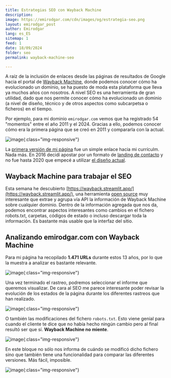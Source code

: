 ```yaml
---
title: Estrategias SEO con Wayback Machine
description: 
image: https://emirodgar.com/cdn/images/og/estrategia-seo.png
layout: emirodgar_post
author: Emirodgar
lang: es_ES
sitemap: 1
feed: 1
date: 18/09/2024
folder: seo
permalink: wayback-machine-seo

--- 
```


A raíz de la inclusión de enlaces desde las páginas de resultados de Google hacia el portal de [Wayback Machine](https://web.archive.org/), donde podemos conocer cómo ha evolucionado un dominio, se ha puesto de moda esta plataforma que lleva ya muchos años con nosotros. A nivel SEO es una herramienta de gran utilidad, dado que nos permite conocer cómo ha evolucionado un dominio (a nivel de diseño, técnico y de otros aspectos como subcarpetsa o ficheros) en el tiempo.

Por ejemplo, para mi dominio `emirodgar.com` vemos que ha registrado 54 "momentos" entre el año 2011 y el 2024. Gracias a ello, podemos conocer cómo era la primera página que se creó en 2011 y compararla con la actual.

![image](https://github.com/user-attachments/assets/8baf384d-41b1-4efb-81b8-6eb03f7c1b88){:class="img-responsive"}

La [primera versión de mi página](https://web.archive.org/web/20130531181152/http://emirodgar.com/) fue un simple enlace hacia mi currículm. Nada más. En 2016 decidí apostar por un formato de [landing de contacto](https://web.archive.org/web/20161018083832/http://emirodgar.com/) y no fue hasta 2020 que empecé a utilizar [el diseño actual](https://web.archive.org/web/20201230103713/http://emirodgar.com/). 

## Wayback Machine para trabajar el SEO

Esta semana he descubierto [https://wayback.streamlit.app/](https://wayback.streamlit.app/), una herramienta [open source](https://leefoot.co.uk/portfolio/wayback-machine-url-fetcher-and-analyser/) muy interesante que extrae y agrupa vía API la información de Wayback Machine sobre cualquier dominio. Dentro de la información agregada que nos da, podemos encontrar aspectos interesantes como cambios en el fichero robots.txt, carpetas, códigos de estado o incluso descargar toda la información. Es bastante más usable que la interfaz del sitio.

## Analizando emirodgar.com con Wayback Machine

Para mi página ha recopilado **1.471 URLs** durante estos 13 años, por lo que la muestra a analizar es bastante relevante. 

![image](https://github.com/user-attachments/assets/0f2e7def-96f0-48c2-94b3-83262415d1a8){:class="img-responsive"}

Una vez terminado el rastreo, podremos seleccionar el informe que queremos visualizar.
De cara al SEO me parece interesante poder revisar la evolución de los estados de la página durante los diferentes rastreos que han realizado.

![image](https://github.com/user-attachments/assets/fbce5164-5dce-492d-a063-16b8d66ca879){:class="img-responsive"}

O también las modificaciones del fichero `robots.txt`. Esto viene genial para cuando el cliente te dice que no había hecho ningún cambio pero al final resultó ser que sí. **Wayback Machine no miente**.

![image](https://github.com/user-attachments/assets/2528a0d3-0963-4549-b518-d41fc3ffebb5){:class="img-responsive"}

En este bloque no sólo nos informa de cuándo se modificó dicho fichero sino que también tiene una funcionalidad para comparar las diferentes versiones. Más fácil, imposible.

![image](https://github.com/user-attachments/assets/27c2e911-a4b7-4cbd-a39a-6d1fa5004e4c){:class="img-responsive"}



